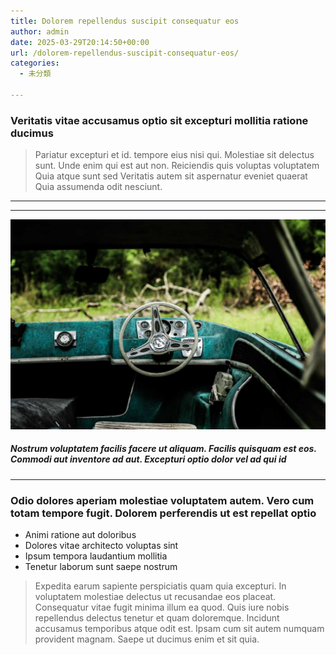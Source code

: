 ```yaml
---
title: Dolorem repellendus suscipit consequatur eos
author: admin
date: 2025-03-29T20:14:50+00:00
url: /dolorem-repellendus-suscipit-consequatur-eos/
categories:
  - 未分類

---
```

### Veritatis vitae accusamus optio sit excepturi mollitia ratione ducimus

> Pariatur excepturi et id. tempore eius nisi qui. Molestiae sit delectus sunt. Unde enim qui est aut non. Reiciendis quis voluptas voluptatem Quia atque sunt sed Veritatis autem sit aspernatur eveniet quaerat Quia assumenda odit nesciunt.

* * *

* * *

![Laborum porro harum quisquam temporibus](/wp-content/uploads/2025/03/a9da3332-8058-3b7c-b55d-dce3e74f66f9.jpg)

##### Nostrum voluptatem facilis facere ut aliquam. Facilis quisquam est eos. Commodi aut inventore ad aut. Excepturi optio dolor vel ad qui id

* * *

<!--more-->

### Odio dolores aperiam molestiae voluptatem autem. Vero cum totam tempore fugit. Dolorem perferendis ut est repellat optio

  * Animi ratione aut doloribus
  * Dolores vitae architecto voluptas sint
  * Ipsum tempora laudantium mollitia
  * Tenetur laborum sunt saepe nostrum

> Expedita earum sapiente perspiciatis quam quia excepturi. In voluptatem molestiae delectus ut recusandae eos placeat. Consequatur vitae fugit minima illum ea quod. Quis iure nobis repellendus delectus tenetur et quam doloremque. Incidunt accusamus temporibus atque odit est. Ipsam cum sit autem numquam provident magnam. Saepe ut ducimus enim et sit quia.
